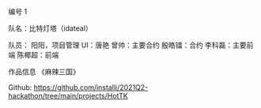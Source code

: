 编号 1

队名：比特灯塔（idateal）

队员：
阳阳，项目管理
UI：唐艳
曾帅：主要合约
殷皓镭：合约
李科磊：主要前端
陈椰超：前端

作品信息
《麻辣三国》

Github: https://github.com/installi/2021Q2-hackathon/tree/main/projects/HotTK
